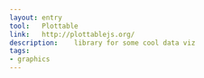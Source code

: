 ```yaml
---
layout: entry
tool:	Plottable
link:	http://plottablejs.org/
description:	library for some cool data viz
tags:
- graphics	
---
```

